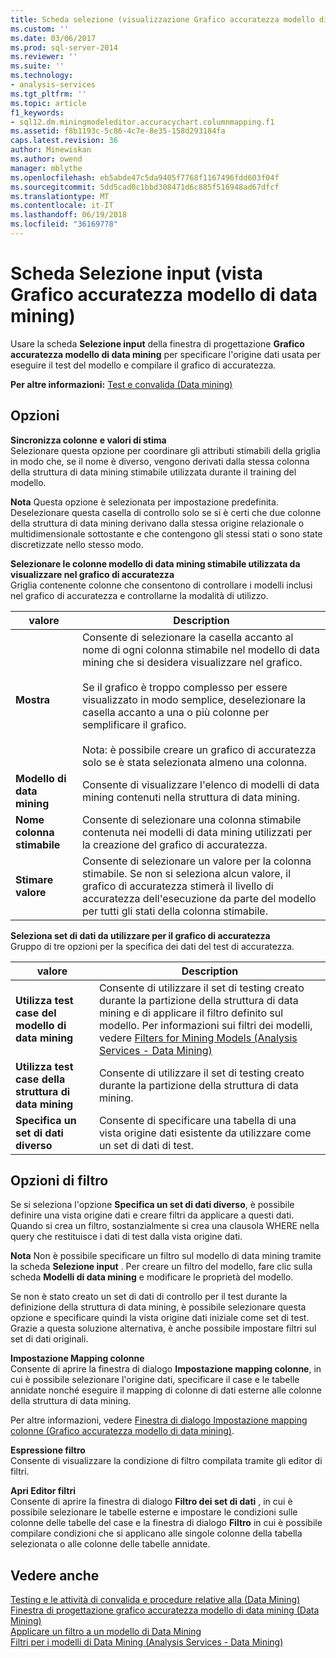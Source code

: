 ```yaml
---
title: Scheda selezione (visualizzazione Grafico accuratezza modello di Data Mining) di input | Documenti Microsoft
ms.custom: ''
ms.date: 03/06/2017
ms.prod: sql-server-2014
ms.reviewer: ''
ms.suite: ''
ms.technology:
- analysis-services
ms.tgt_pltfrm: ''
ms.topic: article
f1_keywords:
- sql12.dm.miningmodeleditor.accuracychart.columnmapping.f1
ms.assetid: f8b1193c-5c86-4c7e-8e35-158d293184fa
caps.latest.revision: 36
author: Minewiskan
ms.author: owend
manager: mblythe
ms.openlocfilehash: eb5abde47c5da9405f7768f1167496fdd603f04f
ms.sourcegitcommit: 5dd5cad0c1bbd308471d6c885f516948ad67dfcf
ms.translationtype: MT
ms.contentlocale: it-IT
ms.lasthandoff: 06/19/2018
ms.locfileid: "36169778"
---
```

# <a name="input-selection-tab-mining-accuracy-chart-view"></a>Scheda Selezione input (vista Grafico accuratezza modello di data mining)
  Usare la scheda **Selezione input** della finestra di progettazione **Grafico accuratezza modello di data mining** per specificare l'origine dati usata per eseguire il test del modello e compilare il grafico di accuratezza.  
  
 **Per altre informazioni:** [Test e convalida &#40;Data mining&#41;](data-mining/testing-and-validation-data-mining.md)  
  
## <a name="options"></a>Opzioni  
 **Sincronizza colonne**  **e valori di stima**  
 Selezionare questa opzione per coordinare gli attributi stimabili della griglia in modo che, se il nome è diverso, vengono derivati dalla stessa colonna della struttura di data mining stimabile utilizzata durante il training del modello.  
  
 **Nota** Questa opzione è selezionata per impostazione predefinita. Deselezionare questa casella di controllo solo se si è certi che due colonne della struttura di data mining derivano dalla stessa origine relazionale o multidimensionale sottostante e che contengono gli stessi stati o sono state discretizzate nello stesso modo.  
  
 **Selezionare le colonne modello di data mining stimabile utilizzata da visualizzare nel grafico di accuratezza**  
 Griglia contenente colonne che consentono di controllare i modelli inclusi nel grafico di accuratezza e controllarne la modalità di utilizzo.  
  
|valore|Description|  
|-----------|-----------------|  
|**Mostra**|Consente di selezionare la casella accanto al nome di ogni colonna stimabile nel modello di data mining che si desidera visualizzare nel grafico.<br /><br /> Se il grafico è troppo complesso per essere visualizzato in modo semplice, deselezionare la casella accanto a una o più colonne per semplificare il grafico.<br /><br /> Nota: è possibile creare un grafico di accuratezza solo se è stata selezionata almeno una colonna.|  
|**Modello di data mining**|Consente di visualizzare l'elenco di modelli di data mining contenuti nella struttura di data mining.|  
|**Nome colonna stimabile**|Consente di selezionare una colonna stimabile contenuta nei modelli di data mining utilizzati per la creazione del grafico di accuratezza.|  
|**Stimare valore**|Consente di selezionare un valore per la colonna stimabile. Se non si seleziona alcun valore, il grafico di accuratezza stimerà il livello di accuratezza dell'esecuzione da parte del modello per tutti gli stati della colonna stimabile.|  
  
 **Seleziona set di dati da utilizzare per il grafico di accuratezza**  
 Gruppo di tre opzioni per la specifica dei dati del test di accuratezza.  
  
|valore|Description|  
|-----------|-----------------|  
|**Utilizza test case del modello di data mining**|Consente di utilizzare il set di testing creato durante la partizione della struttura di data mining e di applicare il filtro definito sul modello. Per informazioni sui filtri dei modelli, vedere [Filters for Mining Models &#40;Analysis Services - Data Mining&#41;](data-mining/mining-models-analysis-services-data-mining.md)|  
|**Utilizza test case della struttura di data mining**|Consente di utilizzare il set di testing creato durante la partizione della struttura di data mining.|  
|**Specifica un set di dati diverso**|Consente di specificare una tabella di una vista origine dati esistente da utilizzare come un set di dati di test.|  
  
## <a name="filtering-options"></a>Opzioni di filtro  
 Se si seleziona l'opzione **Specifica un set di dati diverso**, è possibile definire una vista origine dati e creare filtri da applicare a questi dati. Quando si crea un filtro, sostanzialmente si crea una clausola WHERE nella query che restituisce i dati di test dalla vista origine dati.  
  
 **Nota** Non è possibile specificare un filtro sul modello di data mining tramite la scheda **Selezione input** . Per creare un filtro del modello, fare clic sulla scheda **Modelli di data mining** e modificare le proprietà del modello.  
  
 Se non è stato creato un set di dati di controllo per il test durante la definizione della struttura di data mining, è possibile selezionare questa opzione e specificare quindi la vista origine dati iniziale come set di test. Grazie a questa soluzione alternativa, è anche possibile impostare filtri sul set di dati originali.  
  
 **Impostazione Mapping colonne**  
 Consente di aprire la finestra di dialogo **Impostazione mapping colonne**, in cui è possibile selezionare l'origine dati, specificare il case e le tabelle annidate nonché eseguire il mapping di colonne di dati esterne alle colonne della struttura di data mining.  
  
 Per altre informazioni, vedere [Finestra di dialogo Impostazione mapping colonne &#40;Grafico accuratezza modello di data mining&#41;](specify-column-mapping-dialog-box-mining-accuracy-chart.md).  
  
 **Espressione filtro**  
 Consente di visualizzare la condizione di filtro compilata tramite gli editor di filtri.  
  
 **Apri Editor filtri**  
 Consente di aprire la finestra di dialogo **Filtro dei set di dati** , in cui è possibile selezionare le tabelle esterne e impostare le condizioni sulle colonne delle tabelle del case e la finestra di dialogo **Filtro** in cui è possibile compilare condizioni che si applicano alle singole colonne della tabella selezionata o alle colonne delle tabelle annidate.  
  
## <a name="see-also"></a>Vedere anche  
 [Testing e le attività di convalida e procedure relative alla &#40;Data Mining&#41;](data-mining/testing-and-validation-tasks-and-how-tos-data-mining.md)   
 [Finestra di progettazione grafico accuratezza modello di data mining &#40;Data Mining&#41;](mining-accuracy-chart-designer-data-mining.md)   
 [Applicare un filtro a un modello di Data Mining](data-mining/apply-a-filter-to-a-mining-model.md)   
 [Filtri per i modelli di Data Mining &#40;Analysis Services - Data Mining&#41;](data-mining/mining-models-analysis-services-data-mining.md)  
  
  